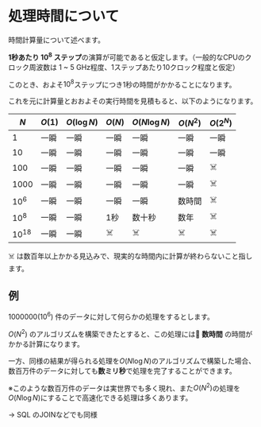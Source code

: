 # 処理時間について

時間計算量について述べます。

**1秒あたり $10^8$ ステップ**の演算が可能であると仮定します。（一般的なCPUのクロック周波数は 1 ~ 5 GHz程度、1ステップあたり10クロック程度と仮定）

このとき、およそ$10^8$ステップにつき1秒の時間がかかることになります。

これを元に計算量とおおよその実行時間を見積もると、以下のようになります。

| $N$       | $O(1)$ | $O(\log N)$ | $O(N)$ | $O(N\log N)$ | $O(N^2)$ | $O(2^N)$ |
| --------- | ------ | ----------- | ------ | ------------ | -------- | -------- |
| $1$       | 一瞬   | 一瞬        | 一瞬   | 一瞬         | 一瞬     | 一瞬     |
| $10$      | 一瞬   | 一瞬        | 一瞬   | 一瞬         | 一瞬     | 一瞬     |
| $100$     | 一瞬   | 一瞬        | 一瞬   | 一瞬         | 一瞬     | ☠️        |
| $1000$    | 一瞬   | 一瞬        | 一瞬   | 一瞬         | 一瞬     | ☠️        |
| $10^6$    | 一瞬   | 一瞬        | 一瞬   | 一瞬         | 数時間   | ☠️        |
| $10^8$    | 一瞬   | 一瞬        | 1秒    | 数十秒       | 数年     | ☠️        |
| $10^{18}$ | 一瞬   | 一瞬        | ☠️      | ☠️            | ☠️        | ☠️        |

☠️ は数百年以上かかる見込みで、現実的な時間内に計算が終わらないこと指します。


## 例
$1000000 (10^6)$ 件のデータに対して何らかの処理をするとします。

$O(N^2)$ のアルゴリズムを構築できたとすると、この処理には **数時間** の時間がかかる計算になります。

一方、同様の結果が得られる処理を$O(N \log N)$のアルゴリズムで構築した場合、数百万件のデータに対しても**数ミリ秒**で処理を完了することができます。

※このような数百万件のデータは実世界でも多く現れ、また$O(N^2)$の処理を$O(N\log N)$にすることで高速化できる処理は多くあります。

→ SQL のJOINなどでも同様


